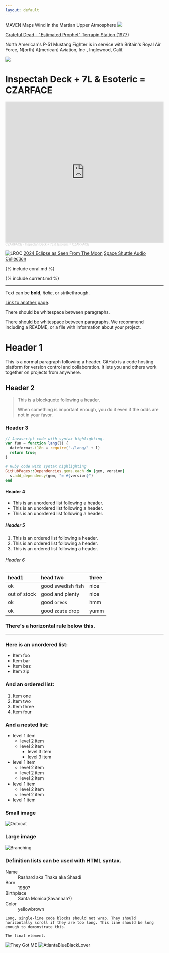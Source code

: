 ```yaml
---
layout: default
---
```



MAVEN Maps Wind in the Martian Upper Atmosphere
[<img src="https://science.nasa.gov/wp-content/uploads/2024/03/24754_mars_winds_preview_2-web.jpg?w=768&format=webp" />](https://science.nasa.gov/wp-content/uploads/2024/03/24754_mars_winds_preview_2-web.jpg?w=768&format=webp)

[Grateful Dead - "Estimated Prophet" Terrapin Station (1977)](https://www.youtube.com/watch?v=dmnxG59n9-k)

North American's P-51 Mustang Fighter is in service with Britain's Royal Air Force, N[orth] A[merican] Aviation, Inc., Inglewood, Calif.

[<img src="https://tile.loc.gov/storage-services/service/pnp/fsac/1a35000/1a35300/1a35398v.jpg" />](https://tile.loc.gov/storage-services/service/pnp/fsac/1a35000/1a35300/1a35398v.jpg)

# Inspectah Deck + 7L & Esoteric = CZARFACE
<iframe loading="lazy" width="100%" height="450" scrolling="no" frameborder="no" allow="autoplay" src="https://w.soundcloud.com/player/?url=https%3A//api.soundcloud.com/playlists/1243204216&color=%23ff5500&auto_play=false&hide_related=false&show_comments=true&show_user=true&show_reposts=false&show_teaser=true&visual=true"></iframe><div style="font-size: 10px; color: #cccccc;line-break: anywhere;word-break: normal;overflow: hidden;white-space: nowrap;text-overflow: ellipsis; font-family: Interstate,Lucida Grande,Lucida Sans Unicode,Lucida Sans,Garuda,Verdana,Tahoma,sans-serif;font-weight: 100;"><a href="https://soundcloud.com/silveragerecords" title="CZARFACE" target="_blank" style="color: #cccccc; text-decoration: none;">CZARFACE</a> · <a href="https://soundcloud.com/silveragerecords/sets/inspectah-deck-7l-esoteric" title="Inspectah Deck + 7L &amp; Esoteric = CZARFACE" target="_blank" style="color: #cccccc; text-decoration: none;">Inspectah Deck + 7L &amp; Esoteric = CZARFACE</a></div>

![LROC](https://www.lroc.asu.edu/ckeditor_assets/pictures/1442/content_M1467242026L.1300wide_flat_open.png)
[2024 Eclipse as Seen From The Moon](https://www.lroc.asu.edu/images/1368) [Space Shuttle Audio Collection](https://archive.org/details/spaceshuttleaudiocollection)


{% include coral.md %}

{% include current.md %}




---

Text can be **bold**, _italic_, or ~~strikethrough~~.

[Link to another page](./another-page.html).

There should be whitespace between paragraphs.

There should be whitespace between paragraphs. We recommend including a README, or a file with information about your project.

# Header 1

This is a normal paragraph following a header. GitHub is a code hosting platform for version control and collaboration. It lets you and others work together on projects from anywhere.

## Header 2

> This is a blockquote following a header.
>
> When something is important enough, you do it even if the odds are not in your favor.

### Header 3

```js
// Javascript code with syntax highlighting.
var fun = function lang(l) {
  dateformat.i18n = require('./lang/' + l)
  return true;
}
```

```ruby
# Ruby code with syntax highlighting
GitHubPages::Dependencies.gems.each do |gem, version|
  s.add_dependency(gem, "= #{version}")
end
```

#### Header 4

*   This is an unordered list following a header.
*   This is an unordered list following a header.
*   This is an unordered list following a header.

##### Header 5

1.  This is an ordered list following a header.
2.  This is an ordered list following a header.
3.  This is an ordered list following a header.

###### Header 6

| head1        | head two          | three |
|:-------------|:------------------|:------|
| ok           | good swedish fish | nice  |
| out of stock | good and plenty   | nice  |
| ok           | good `oreos`      | hmm   |
| ok           | good `zoute` drop | yumm  |

### There's a horizontal rule below this.

* * *

### Here is an unordered list:

*   Item foo
*   Item bar
*   Item baz
*   Item zip

### And an ordered list:

1.  Item one
1.  Item two
1.  Item three
1.  Item four

### And a nested list:

- level 1 item
  - level 2 item
  - level 2 item
    - level 3 item
    - level 3 item
- level 1 item
  - level 2 item
  - level 2 item
  - level 2 item
- level 1 item
  - level 2 item
  - level 2 item
- level 1 item

### Small image

![Octocat](https://github.githubassets.com/images/icons/emoji/octocat.png)

### Large image

![Branching](https://guides.github.com/activities/hello-world/branching.png)


### Definition lists can be used with HTML syntax.

<dl>
<dt>Name</dt>
<dd>Rashard aka Thaka aka Shaadi</dd>
<dt>Born</dt>
<dd>1980?</dd>
<dt>Birthplace</dt>
<dd>Santa Monica(Savannah?)</dd>
<dt>Color</dt>
<dd>yellowbrown</dd>
</dl>

```
Long, single-line code blocks should not wrap. They should horizontally scroll if they are too long. This line should be long enough to demonstrate this.
```

```
The final element.
```

![They Got ME](https://pbs.twimg.com/media/GTC06Bta4AAonmF?format=jpg&name=medium)
![AtlantaBlueBlackLover](https://pbs.twimg.com/media/GO8M0YubEAEvGyt?format=jpg&name=medium)
